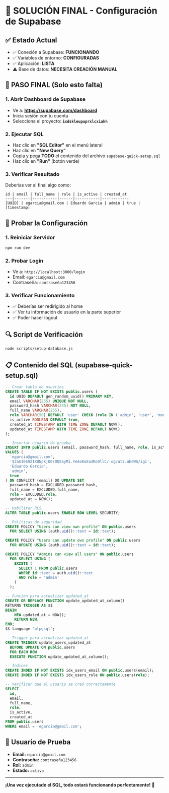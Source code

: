# 🎯 SOLUCIÓN FINAL - Configuración de Supabase

## ✅ Estado Actual
- ✅ Conexión a Supabase: **FUNCIONANDO**
- ✅ Variables de entorno: **CONFIGURADAS**
- ✅ Aplicación: **LISTA**
- ⚠️  Base de datos: **NECESITA CREACIÓN MANUAL**

## 🚀 PASO FINAL (Solo esto falta)

### 1. Abrir Dashboard de Supabase
- Ve a: **https://supabase.com/dashboard**
- Inicia sesión con tu cuenta
- Selecciona el proyecto: **`ixdskleupuprxlcxiakh`**

### 2. Ejecutar SQL
- Haz clic en **"SQL Editor"** en el menú lateral
- Haz clic en **"New Query"**
- Copia y pega **TODO** el contenido del archivo `supabase-quick-setup.sql`
- Haz clic en **"Run"** (botón verde)

### 3. Verificar Resultado
Deberías ver al final algo como:
```
id | email | full_name | role | is_active | created_at
---|-------|-----------|------|-----------|------------
[UUID] | egarcia@gmail.com | Eduardo Garcia | admin | true | [timestamp]
```

## 🧪 Probar la Configuración

### 1. Reiniciar Servidor
```bash
npm run dev
```

### 2. Probar Login
- Ve a: `http://localhost:3000/login`
- Email: `egarcia@gmail.com`
- Contraseña: `contraseña123456`

### 3. Verificar Funcionamiento
- ✅ Deberías ser redirigido al home
- ✅ Ver tu información de usuario en la parte superior
- ✅ Poder hacer logout

## 🔍 Script de Verificación
```bash
node scripts/setup-database.js
```

## 📋 Contenido del SQL (supabase-quick-setup.sql)

```sql
-- Crear tabla de usuarios
CREATE TABLE IF NOT EXISTS public.users (
  id UUID DEFAULT gen_random_uuid() PRIMARY KEY,
  email VARCHAR(255) UNIQUE NOT NULL,
  password_hash VARCHAR(255) NOT NULL,
  full_name VARCHAR(255),
  role VARCHAR(50) DEFAULT 'user' CHECK (role IN ('admin', 'user', 'moderator')),
  is_active BOOLEAN DEFAULT true,
  created_at TIMESTAMP WITH TIME ZONE DEFAULT NOW(),
  updated_at TIMESTAMP WITH TIME ZONE DEFAULT NOW()
);

-- Insertar usuario de prueba
INSERT INTO public.users (email, password_hash, full_name, role, is_active) 
VALUES (
  'egarcia@gmail.com', 
  '$2a$10$92IXUNpkjO0rOQ5byMi.Ye4oKoEa3Ro9llC/.og/at2.uheWG/igi',
  'Eduardo Garcia',
  'admin',
  true
) ON CONFLICT (email) DO UPDATE SET
  password_hash = EXCLUDED.password_hash,
  full_name = EXCLUDED.full_name,
  role = EXCLUDED.role,
  updated_at = NOW();

-- Habilitar RLS
ALTER TABLE public.users ENABLE ROW LEVEL SECURITY;

-- Políticas de seguridad
CREATE POLICY "Users can view own profile" ON public.users
  FOR SELECT USING (auth.uid()::text = id::text);

CREATE POLICY "Users can update own profile" ON public.users
  FOR UPDATE USING (auth.uid()::text = id::text);

CREATE POLICY "Admins can view all users" ON public.users
  FOR SELECT USING (
    EXISTS (
      SELECT 1 FROM public.users 
      WHERE id::text = auth.uid()::text 
      AND role = 'admin'
    )
  );

-- Función para actualizar updated_at
CREATE OR REPLACE FUNCTION update_updated_at_column()
RETURNS TRIGGER AS $$
BEGIN
    NEW.updated_at = NOW();
    RETURN NEW;
END;
$$ language 'plpgsql';

-- Trigger para actualizar updated_at
CREATE TRIGGER update_users_updated_at 
  BEFORE UPDATE ON public.users 
  FOR EACH ROW 
  EXECUTE FUNCTION update_updated_at_column();

-- Índices
CREATE INDEX IF NOT EXISTS idx_users_email ON public.users(email);
CREATE INDEX IF NOT EXISTS idx_users_role ON public.users(role);

-- Verificar que el usuario se creó correctamente
SELECT 
  id,
  email,
  full_name,
  role,
  is_active,
  created_at
FROM public.users 
WHERE email = 'egarcia@gmail.com';
```

## 🎯 Usuario de Prueba
- **Email:** `egarcia@gmail.com`
- **Contraseña:** `contraseña123456`
- **Rol:** `admin`
- **Estado:** `activo`

---

**¡Una vez ejecutado el SQL, todo estará funcionando perfectamente!** 🚀
